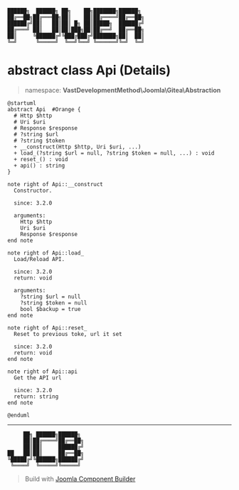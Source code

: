 ```
██████╗  ██████╗ ██╗    ██╗███████╗██████╗
██╔══██╗██╔═══██╗██║    ██║██╔════╝██╔══██╗
██████╔╝██║   ██║██║ █╗ ██║█████╗  ██████╔╝
██╔═══╝ ██║   ██║██║███╗██║██╔══╝  ██╔══██╗
██║     ╚██████╔╝╚███╔███╔╝███████╗██║  ██║
╚═╝      ╚═════╝  ╚══╝╚══╝ ╚══════╝╚═╝  ╚═╝
```
# abstract class Api (Details)
> namespace: **VastDevelopmentMethod\Joomla\Gitea\Abstraction**
```uml
@startuml
abstract Api  #Orange {
  # Http $http
  # Uri $uri
  # Response $response
  # ?string $url
  # ?string $token
  + __construct(Http $http, Uri $uri, ...)
  + load_(?string $url = null, ?string $token = null, ...) : void
  + reset_() : void
  + api() : string
}

note right of Api::__construct
  Constructor.

  since: 3.2.0
  
  arguments:
    Http $http
    Uri $uri
    Response $response
end note

note right of Api::load_
  Load/Reload API.

  since: 3.2.0
  return: void
  
  arguments:
    ?string $url = null
    ?string $token = null
    bool $backup = true
end note

note right of Api::reset_
  Reset to previous toke, url it set

  since: 3.2.0
  return: void
end note

note right of Api::api
  Get the API url

  since: 3.2.0
  return: string
end note
 
@enduml
```

---
```
     ██╗ ██████╗██████╗
     ██║██╔════╝██╔══██╗
     ██║██║     ██████╔╝
██   ██║██║     ██╔══██╗
╚█████╔╝╚██████╗██████╔╝
 ╚════╝  ╚═════╝╚═════╝
```
> Build with [Joomla Component Builder](https://git.vdm.dev/joomla/Component-Builder)

